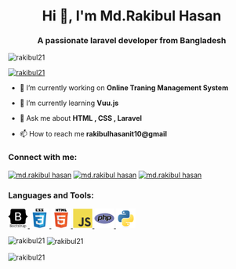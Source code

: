 <h1 align="center">Hi 👋, I'm Md.Rakibul Hasan</h1>
<h3 align="center">A passionate laravel developer from Bangladesh</h3>

<p align="left"> <img src="https://komarev.com/ghpvc/?username=rakibul21&label=Profile%20views&color=0e75b6&style=flat" alt="rakibul21" /> </p>

<p align="left"> <a href="https://github.com/ryo-ma/github-profile-trophy"><img src="https://github-profile-trophy.vercel.app/?username=rakibul21" alt="rakibul21" /></a> </p>

- 🔭 I’m currently working on **Online Traning Management System**

- 🌱 I’m currently learning **Vuu.js**

- 💬 Ask me about **HTML , CSS , Laravel**

- 📫 How to reach me **rakibulhasanit10@gmail**

<h3 align="left">Connect with me:</h3>
<p align="left">
<a href="https://linkedin.com/in/md.rakibul hasan" target="blank"><img align="center" src="https://raw.githubusercontent.com/rahuldkjain/github-profile-readme-generator/master/src/images/icons/Social/linked-in-alt.svg" alt="md.rakibul hasan" height="30" width="40" /></a>
<a href="https://fb.com/md.rakibul hasan" target="blank"><img align="center" src="https://raw.githubusercontent.com/rahuldkjain/github-profile-readme-generator/master/src/images/icons/Social/facebook.svg" alt="md.rakibul hasan" height="30" width="40" /></a>
<a href="https://instagram.com/md.rakibul hasan" target="blank"><img align="center" src="https://raw.githubusercontent.com/rahuldkjain/github-profile-readme-generator/master/src/images/icons/Social/instagram.svg" alt="md.rakibul hasan" height="30" width="40" /></a>
</p>

<h3 align="left">Languages and Tools:</h3>
<p align="left"> <a href="https://getbootstrap.com" target="_blank" rel="noreferrer"> <img src="https://raw.githubusercontent.com/devicons/devicon/master/icons/bootstrap/bootstrap-plain-wordmark.svg" alt="bootstrap" width="40" height="40"/> </a> <a href="https://www.w3schools.com/css/" target="_blank" rel="noreferrer"> <img src="https://raw.githubusercontent.com/devicons/devicon/master/icons/css3/css3-original-wordmark.svg" alt="css3" width="40" height="40"/> </a> <a href="https://www.w3.org/html/" target="_blank" rel="noreferrer"> <img src="https://raw.githubusercontent.com/devicons/devicon/master/icons/html5/html5-original-wordmark.svg" alt="html5" width="40" height="40"/> </a> <a href="https://developer.mozilla.org/en-US/docs/Web/JavaScript" target="_blank" rel="noreferrer"> <img src="https://raw.githubusercontent.com/devicons/devicon/master/icons/javascript/javascript-original.svg" alt="javascript" width="40" height="40"/> </a> <a href="https://www.php.net" target="_blank" rel="noreferrer"> <img src="https://raw.githubusercontent.com/devicons/devicon/master/icons/php/php-original.svg" alt="php" width="40" height="40"/> </a> <a href="https://www.python.org" target="_blank" rel="noreferrer"> <img src="https://raw.githubusercontent.com/devicons/devicon/master/icons/python/python-original.svg" alt="python" width="40" height="40"/> </a> </p>

<p><img align="left" src="https://github-readme-stats.vercel.app/api/top-langs?username=rakibul21&show_icons=true&locale=en&layout=compact" alt="rakibul21" /></p>

<p>&nbsp;<img align="center" src="https://github-readme-stats.vercel.app/api?username=rakibul21&show_icons=true&locale=en" alt="rakibul21" /></p>

<p><img align="center" src="https://github-readme-streak-stats.herokuapp.com/?user=rakibul21&" alt="rakibul21" /></p>
